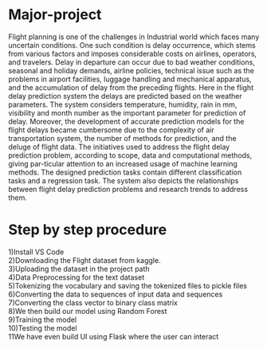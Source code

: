 # Major-project
Flight planning is one of the challenges in Industrial world which faces many uncertain conditions. One such condition is delay occurrence, which stems from various factors and imposes considerable costs on airlines, operators, and travelers. Delay in departure can occur due to bad weather conditions, seasonal and holiday demands, airline policies, technical issue such as the problems in airport facilities, luggage handling and mechanical apparatus, and the accumulation of delay from the preceding flights. Here in the flight delay prediction system the delays are predicted based on the weather parameters. The system considers temperature, humidity, rain in mm, visibility and month number as the important parameter for prediction of delay. Moreover, the development of accurate prediction models for the flight delays became cumbersome due to the complexity of air transportation system, the number of methods for prediction, and the deluge of flight data. The initiatives used to address the flight delay prediction problem, according to scope, data and computational methods, giving par-ticular attention to an increased usage of machine learning methods. The designed prediction tasks contain different classification tasks and a regression task. The system also depicts the relationships between flight delay prediction problems and research trends to address them.
# Step by step procedure
1)Install VS Code 
<br>2)Downloading the Flight dataset from kaggle.
<br>3)Uploading the dataset in the project path
<br>4)Data Preprocessing for the text dataset
<br>5)Tokenizing the vocabulary and saving the tokenized files to pickle files
<br>6)Converting the data to sequences of input data and sequences
<br>7)Converting the class vector to binary class matrix
<br>8)We then build our model using Random Forest
<br>9)Training the model 
<br>10)Testing the model 
<br>11We have even build UI using Flask where the user can interact
